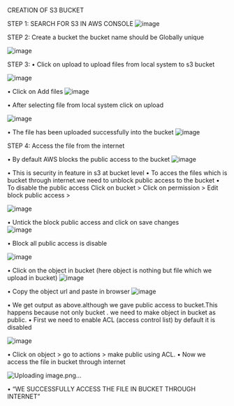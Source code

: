 
CREATION OF S3 BUCKET

STEP 1:
            SEARCH FOR S3 IN AWS CONSOLE
![image](https://github.com/user-attachments/assets/587fc9fe-0c39-4e91-8b09-1017df627f36)

           

STEP 2:
              Create a bucket the bucket name should be Globally unique
                                    
![image](https://github.com/user-attachments/assets/42eee19c-ad1e-410f-8080-18aa69732f61)


        
STEP 3:
•	Click on upload to upload files from local system to s3 bucket 

![image](https://github.com/user-attachments/assets/4578f4fe-d153-42e2-b850-ad206ff921af)


•	Click on Add files
![image](https://github.com/user-attachments/assets/5f50dac9-ebd7-42e3-9949-25ddd9e8049c)
 
•	After selecting file from local system click on upload
 
![image](https://github.com/user-attachments/assets/6c2a27fd-c3d2-4692-aa5b-9b3a0faea9d8)



•	The file has been uploaded successfully into the bucket
![image](https://github.com/user-attachments/assets/375672d5-eef4-49e4-836c-3c3ccd37193a)
 
 
STEP 4: Access the file from the internet

•	By default AWS blocks the public access to the bucket
![image](https://github.com/user-attachments/assets/d40f8193-3412-4bd6-a420-6414cb72a550)

 
•	This is security in feature in s3 at bucket level
•	To acces the files which is bucket through internet.we need to unblock public access to the bucket 
•	To disable the public access Click on bucket > Click on permission > Edit block public  access >

![image](https://github.com/user-attachments/assets/0b64d01a-36c3-41ad-84f5-a2fc3b2831ac)
 
•	Untick the block public access and click on save changes           
           ![image](https://github.com/user-attachments/assets/a3d01d4d-3e90-4800-82f7-bf9ab4b9a9fc)

•	Block all public access is disable
 
![image](https://github.com/user-attachments/assets/d9eccee7-cc6d-4f79-b7db-601aa05d4f2f)

•	Click on the object in bucket (here object is nothing but file which we upload in bucket)
 ![image](https://github.com/user-attachments/assets/6dd32ce5-e6cc-4078-8e8e-53decb5433ae)
 
•	Copy the object url and paste in browser
![image](https://github.com/user-attachments/assets/f8025f09-3855-4dfd-af5c-cf23bdfc856d)


•	We get output as above.although we gave public access to bucket.This happens because not only bucket . we need to make object in bucket as public.
•	First we need to enable ACL (access control list) by default it is disabled
 
![image](https://github.com/user-attachments/assets/fc0cd3cb-935f-4de5-9892-905d72172045)
 
•	Click on object > go to actions > make public using ACL.
•	Now we access the file in bucket through internet

![Uploading image.png…]()
 
•	“WE SUCCESSFULLY ACCESS THE FILE IN BUCKET THROUGH INTERNET”
 
                                       










